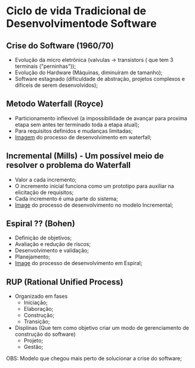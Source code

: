 # Ciclo de vida Tradicional de Desenvolvimentode Software

## Crise do Software (1960/70)

- Evolução da micro eletrônica (valvulas -> transistors ( que tem 3 terminais ("perninhas"));
- Evolução do Hardware (Máquinas, diminuiram de tamanho);
- Software estagnado (dificuldade de abstração, projetos complexos e dificeis de serem desenvolvidos);

## Metodo Waterfall (Royce)

- Particionamento inflexivel (a impossibilidade de avançar para proxima etapa sem antes ter terminado toda a etapa atual);
- Para requisitos definidos e mudanças limitadas;
- [Imagem](https://media.discordapp.net/attachments/1032045970059440190/1032756171720888432/unknown.png?width=871&height=496) do processo de desenvolvimento em waterfall;

## Incremental (Mills) - Um possível meio de resolver o problema do Waterfall

- Valor a cada incremento;
- O incremento inicial funciona como um prototipo para auxiliar na elicitação de requisitos;
- Cada incremento é uma parte do sistema;
- [Image](https://media.discordapp.net/attachments/1032045970059440190/1032757324953161758/unknown.png?width=883&height=496) do processo de desenvolvimento no modelo Incremental;

## Espiral ?? (Bohen)

- Definição de objetivos;
- Avaliação e redução de riscos;
- Desenvolvimento e validação;
- Planejamento;
- [Image](https://discordapp.) do processo de desenvolvimento em Espiral;

## RUP (Rational Unified Process)

- Organizado em fases
    - Iniciação;
    - Elaboração;
    - Construção;
    - Transição;
- Displinas (Que tem como objetivo criar um modo de gerenciamento de construção do software)
    - Projeto;
    - Gestão;

OBS: Modelo que chegou mais perto de solucionar a crise do software;